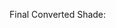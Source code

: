 <!-- Output Section -->
<p>Final Converted Shade: <span id="finalOutput"></span></p>

<script>
  const shadeMap = {
    "OM1": "OM1", "OM2": "OM2", "OM3": "OM3", "1M1": "OM3", "1M2": "A1",
    "2L1.5": "B1", "2L2.5": "A2", "2M1": "A1", "2M2": "A2", "2M3": "A3",
    "2R1.5": "A1", "2R2.5": "A3", "3L1.5": "C2", "3L2.5": "B3", "3M1": "C1",
    "3M2": "D3", "3M3": "A3.5", "3R1.5": "D2", "3R2.5": "A3.5", "4L1.5": "C3",
    "4L2.5": "A3.5", "4M1": "D3", "4M2": "A3.5", "4M3": "A4", "4R1.5": "D3",
    "4R2.5": "A4", "5M1": "D3", "5M2": "A4", "5M3": "A4", "01/110": "A1",
    "1A/120": "A2", "2A/130": "A2", "1C/140": "A3", "2B/210": "A3",
    "1D/220": "A3", "1E/230": "A3", "2C/240": "A3.5", "3A/310": "B3",
    "5B/320": "B4", "2E/330": "B4", "3E/340": "A4", "4A/410": "D3",
    "6B/420": "C2", "4B/430": "C2", "6C/440": "C2", "6D/510": "C3",
    "4C/520": "C3", "3C/530": "C3", "4D/540": "A4", "010": "OM1",
    "020": "OM2", "030": "OM3", "040": "OM3", "BL1": "OM1", "BL2": "OM2",
    "BL3": "OM3", "BL4": "OM3", "B51": "A1", "B52": "B2", "B53": "A2",
    "B54": "A3", "B55": "B3", "B56": "A3", "B59": "A1", "B62": "A1",
    "B63": "A2", "B65": "A3", "B66": "A2", "B67": "B3", "B69": "D4",
    "B77": "C2", "B81": "C3", "B83": "A3.5", "B84": "A4", "B85": "B4",
    "B91": "C1", "B92": "D2", "B94": "C2", "B95": "C2", "B96": "C4"
  };

  function convertShade(shade) {
    let cleaned = shade.trim().toUpperCase();
    return shadeMap[cleaned] || (cleaned ? `Not found (${cleaned})` : "");
  }

  function displayShade() {
    let incisal = document.getElementById("incisal").value;
    let body = document.getElementById("body").value;
    let gingival = document.getElementById("gingival").value;

    let incisalConverted = convertShade(incisal);
    let bodyConverted = convertShade(body);
    let gingivalConverted = convertShade(gingival);

    let finalShade = incisalConverted || bodyConverted || gingivalConverted || "No shade entered";
    document.getElementById("finalOutput").innerText = finalShade;
  }
</script>
